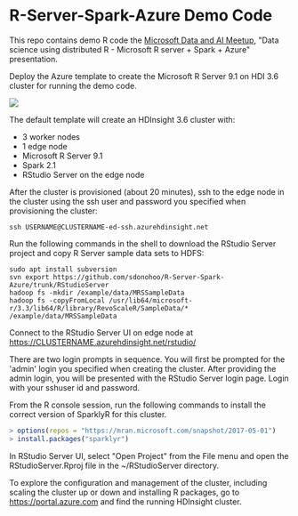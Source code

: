 # R-Server-Spark-Azure Demo Code

This repo contains demo R code the <a href="https://www.meetup.com/Data-AI-Microsoft/">Microsoft Data and AI Meetup</a>, "Data science using distributed R -  Microsoft R server + Spark + Azure" presentation.

Deploy the Azure template to create the Microsoft R Server 9.1 on HDI 3.6 cluster for running the demo code.

<a href="https://portal.azure.com/#create/Microsoft.Template/uri/https%3A%2F%2Fraw.githubusercontent.com%2Fsdonohoo%2FR-Server-Spark-Azure%2Fmaster%2FHDInsight-R-Server-9.1.json" target="_blank">
    <img src="http://azuredeploy.net/deploybutton.png"/>
</a>

The default template will create an HDInsight 3.6 cluster with:
- 3 worker nodes
- 1 edge node
- Microsoft R Server 9.1
- Spark 2.1
- RStudio Server on the edge node

After the cluster is provisioned (about 20 minutes), ssh to the edge node in the cluster using the ssh user and password you specified when provisioning the cluster:

```
ssh USERNAME@CLUSTERNAME-ed-ssh.azurehdinsight.net
```

Run the following commands in the shell to download the RStudio Server project and copy R Server sample data sets to HDFS:
```
sudo apt install subversion
svn export https://github.com/sdonohoo/R-Server-Spark-Azure/trunk/RStudioServer
hadoop fs -mkdir /example/data/MRSSampleData
hadoop fs -copyFromLocal /usr/lib64/microsoft-r/3.3/lib64/R/library/RevoScaleR/SampleData/* /example/data/MRSSampleData
```

Connect to the RStudio Server UI on edge node at https://CLUSTERNAME.azurehdinsight.net/rstudio/

There are two login prompts in sequence. You will first be prompted for the 'admin' login you specified when creating the cluster. After providing the admin login,
you will be presented with the RStudio Server login page. Login with your sshuser id and password.

From the R console session, run the following commands to install the correct version of SparklyR for this cluster.

```R
> options(repos = "https://mran.microsoft.com/snapshot/2017-05-01")
> install.packages("sparklyr")
```

In RStudio Server UI, select "Open Project" from the File menu and open the RStudioServer.Rproj file in the ~/RStudioServer directory.

To explore the configuration and management of the cluster, including scaling the cluster up or down and installing R packages, go to https://portal.azure.com and find the running HDInsight cluster. 
